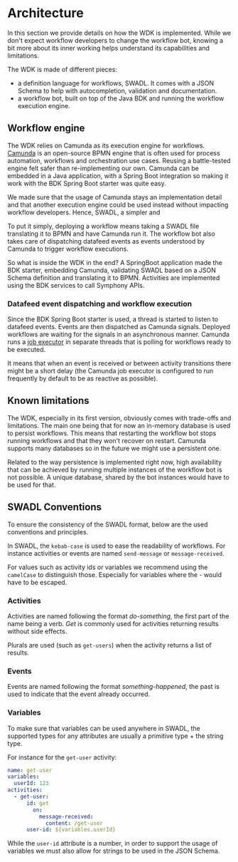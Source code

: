 # Architecture

In this section we provide details on how the WDK is implemented. While we don't expect workflow developers to change
the workflow bot, knowing a bit more about its inner working helps understand its capabilities and limitations.

The WDK is made of different pieces:

- a definition language for workflows, SWADL. It comes with a JSON Schema to help with autocompletion, validation and
  documentation.
- a workflow bot, built on top of the Java BDK and running the workflow execution engine.

## Workflow engine

The WDK relies on Camunda as its execution engine for workflows.
[Camunda](https://camunda.com/products/camunda-platform/bpmn-engine/) is an open-source BPMN engine that is often used
for process automation, workflows and orchestration use cases. Reusing a battle-tested engine felt safer than
re-implementing our own. Camunda can be embedded in a Java application, with a Spring Boot integration so making it work
with the BDK Spring Boot starter was quite easy.

We made sure that the usage of Camunda stays an implementation detail and that another execution engine could be used
instead without impacting workflow developers. Hence, SWADL, a simpler and

To put it simply, deploying a workflow means taking a SWADL file translating it to BPMN and have Camunda run it. The
workflow bot also takes care of dispatching datafeed events as events understood by Camunda to trigger workflow
executions.

So what is inside the WDK in the end? A SpringBoot application made the BDK starter, embedding Camunda, validating SWADL
based on a JSON Schema definition and translating it to BPMN. Activities are implemented using the BDK services to call
Symphony APIs.

### Datafeed event dispatching and workflow execution

Since the BDK Spring Boot starter is used, a thread is started to listen to datafeed events. Events are then dispatched
as Camunda signals. Deployed workflows are waiting for the signals in an asynchronous manner. Camunda runs
a [job executor](https://docs.camunda.org/manual/7.15/user-guide/process-engine/the-job-executor/) in separate threads
that is polling for workflows ready to be executed.

It means that when an event is received or between activity transitions there might be a short delay (the Camunda job
executor is configured to run frequently by default to be as reactive as possible).

## Known limitations

The WDK, especially in its first version, obviously comes with trade-offs and limitations. The main one being that for
now an in-memory database is used to persist workflows. This means that restarting the workflow bot stops running
workflows and that they won't recover on restart. Camunda supports many databases so in the future we might use a
persistent one.

Related to the way persistence is implemented right now, high availability that can be achieved by running multiple
instances of the workflow bot is not possible. A unique database, shared by the bot instances would have to be used for
that.

## SWADL Conventions

To ensure the consistency of the SWADL format, below are the used conventions and principles.

In SWADL, the `kebab-case` is used to ease the readability of workflows. For instance activities or events are named
`send-message` or `message-received`.

For values such as activity ids or variables we recommend using the `camelCase` to distinguish those. Especially for
variables where the _-_ would have to be escaped.

### Activities

Activities are named following the format _do-something_, the first part of the name being a verb. _Get_ is commonly
used for activities returning results without side effects.

Plurals are used (such as `get-users`) when the activity returns a list of results.

### Events

Events are named following the format _something-happened_, the past is used to indicate that the event already
occurred.

### Variables

To make sure that variables can be used anywhere in SWADL, the supported types for any attributes are usually a
primitive type + the string type.

For instance for the `get-user` activity:

```yaml
name: get-user
variables:
  userId: 123
activities:
  - get-user:
      id: get
        on:
          message-received:
            content: /get-user
      user-id: ${variables.userId}
```

While the `user-id` attribute is a number, in order to support the usage of variables we must also allow for strings to
be used in the JSON Schema.
